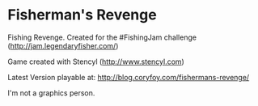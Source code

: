 Fisherman's Revenge
=================

Fishing Revenge. Created for the #FishingJam challenge (http://jam.legendaryfisher.com/)

Game created with Stencyl (http://www.stencyl.com)

Latest Version playable at: http://blog.coryfoy.com/fishermans-revenge/

I'm not a graphics person.
